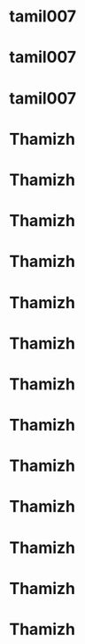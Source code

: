 # tamil007
# tamil007
# tamil007
# Thamizh
# Thamizh
# Thamizh
# Thamizh
# Thamizh
# Thamizh
# Thamizh
# Thamizh
# Thamizh
# Thamizh
# Thamizh
# Thamizh
# Thamizh

